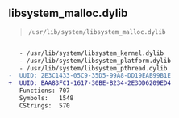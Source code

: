## libsystem_malloc.dylib

> `/usr/lib/system/libsystem_malloc.dylib`

```diff

   - /usr/lib/system/libsystem_kernel.dylib
   - /usr/lib/system/libsystem_platform.dylib
   - /usr/lib/system/libsystem_pthread.dylib
-  UUID: 2E3C1433-05C9-35D5-99A8-DD19EAB99B1E
+  UUID: BAA83FC1-1617-30BE-B234-2E3DD6209ED4
   Functions: 707
   Symbols:   1548
   CStrings:  570

```
